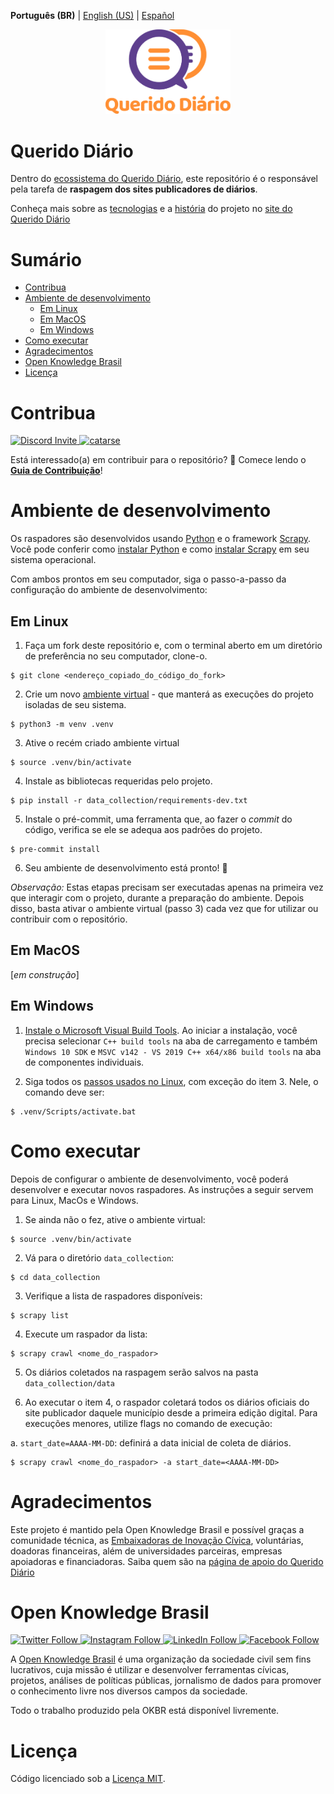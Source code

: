 **Português (BR)** | [English (US)](.github/README-en-US.md) | [Español](.github/README-es.md)

<p align="center">
  <a href="https://queridodiario.ok.org.br/sobre" target="_blank"> <img alt="Querido Diário" src="./.github/images/querido-diario-logo.png" width="200">
  </a>
</p>

# Querido Diário
Dentro do [ecossistema do Querido Diário](https://github.com/okfn-brasil/querido-diario-comunidade/blob/main/.github/CONTRIBUTING.md#ecossistema), este repositório é o responsável pela tarefa de **raspagem dos sites publicadores de diários**.

Conheça mais sobre as [tecnologias](https://queridodiario.ok.org.br/tecnologia) e a [história](https://queridodiario.ok.org.br/sobre) do projeto no [site do Querido Diário](https://queridodiario.ok.org.br)

# Sumário
- [Contribua](#contribua)
- [Ambiente de desenvolvimento](#ambiente-de-desenvolvimento)
  - [Em Linux](#em-linux)
  - [Em MacOS](#em-macos)
  - [Em Windows](#em-windows)
- [Como executar](#como-executar)
- [Agradecimentos](#agradecimentos)
- [Open Knowledge Brasil](#open-knowledge-brasil)
- [Licença](#licença)

# Contribua
<p>
  <a href="https://discord.com/invite/aC3Q33q" target="_blank">
    <img alt="Discord Invite" src="https://img.shields.io/badge/Discord-5865F2?style=for-the-badge&logo=discord&logoColor=white" width="100">
  </a>
  <a href="https://www.catarse.me/projects/120548/" target="_blank">
    <img alt="catarse" src="https://img.shields.io/badge/Doe-Catarse-green" width="100">
  </a>
</p>

Está interessado(a) em contribuir para o repositório? :tada:
Comece lendo o **[Guia de Contribuição](.github/CONTRIBUTING.md)**!

# Ambiente de desenvolvimento
Os raspadores são desenvolvidos usando [Python](https://docs.python.org/3/) e o framework [Scrapy](https://scrapy.org). Você pode conferir como [instalar Python](https://www.python.org/downloads/) e como [instalar Scrapy](https://docs.scrapy.org/en/latest/intro/install.html#installing-scrapy) em seu sistema operacional.

Com ambos prontos em seu computador, siga o passo-a-passo da configuração do ambiente de desenvolvimento:

## Em Linux
1. Faça um fork deste repositório e, com o terminal aberto em um diretório de preferência no seu computador, clone-o.
``` console
$ git clone <endereço_copiado_do_código_do_fork>
```

2. Crie um novo [ambiente virtual](https://docs.python.org/pt-br/3/library/venv.html) - que manterá as execuções do projeto isoladas de seu sistema.
``` console
$ python3 -m venv .venv
```

3. Ative o recém criado ambiente virtual
``` console
$ source .venv/bin/activate
```

4. Instale as bibliotecas requeridas pelo projeto.
``` console
$ pip install -r data_collection/requirements-dev.txt
```

5. Instale o pré-commit, uma ferramenta que, ao fazer o _commit_ do código, verifica se ele se adequa aos padrões do projeto.
``` console
$ pre-commit install
```

6. Seu ambiente de desenvolvimento está pronto! :tada:

_Observação:_ Estas etapas precisam ser executadas apenas na primeira vez que interagir com o projeto, durante a preparação do ambiente. Depois disso, basta ativar o ambiente virtual (passo 3) cada vez que for utilizar ou contribuir com o repositório.

## Em MacOS
[_em construção_]

## Em Windows
1. [Instale o Microsoft Visual Build Tools](https://visualstudio.microsoft.com/thank-you-downloading-visual-studio/). Ao iniciar a instalação, você precisa selecionar `C++ build tools` na aba de carregamento e também `Windows 10 SDK` e `MSVC v142 - VS 2019 C++ x64/x86 build tools` na aba de componentes individuais.

2. Siga todos os [passos usados no Linux](#em-linux), com exceção do item 3. Nele, o comando deve ser:
```console
$ .venv/Scripts/activate.bat
```

# Como executar
Depois de configurar o ambiente de desenvolvimento, você poderá desenvolver e executar novos raspadores. As instruções a seguir servem para Linux, MacOs e Windows.

1. Se ainda não o fez, ative o ambiente virtual:
``` console
$ source .venv/bin/activate
```

2. Vá para o diretório `data_collection`:
```console
$ cd data_collection
```
3. Verifique a lista de raspadores disponíveis:
```console
$ scrapy list
```
4. Execute um raspador da lista:
```console
$ scrapy crawl <nome_do_raspador>
```

5. Os diários coletados na raspagem serão salvos na pasta `data_collection/data`

6. Ao executar o item 4, o raspador coletará todos os diários oficiais do site publicador daquele município desde a primeira edição digital. Para execuções menores, utilize flags no comando de execução:

a. `start_date=AAAA-MM-DD`: definirá a data inicial de coleta de diários.
```console
$ scrapy crawl <nome_do_raspador> -a start_date=<AAAA-MM-DD>
```

# Agradecimentos
Este projeto é mantido pela Open Knowledge Brasil e possível graças a comunidade técnica, as [Embaixadoras de Inovação Cívica](https://embaixadoras.ok.org.br/), voluntárias, doadoras financeiras, além de universidades parceiras, empresas apoiadoras e financiadoras. Saiba quem são na [página de apoio do Querido Diário](https://queridodiario.ok.org.br/apoie#quem-apoia)

# Open Knowledge Brasil
<p>
  <a href="https://twitter.com/okfnbr" target="_blank">
    <img alt="Twitter Follow" src="https://img.shields.io/badge/Twitter-1DA1F2?style=for-the-badge&logo=twitter&logoColor=white" width="100">
  </a>
  <a href="https://www.instagram.com/openknowledgebrasil/" target="_blank">
    <img alt="Instagram Follow" src="https://img.shields.io/badge/Instagram-E4405F?style=for-the-badge&logo=instagram&logoColor=white" width="110">
  </a>
  <a href="https://www.linkedin.com/company/open-knowledge-brasil" target="_blank">
    <img alt="LinkedIn Follow" src="https://img.shields.io/badge/LinkedIn-0077B5?style=for-the-badge&logo=linkedin&logoColor=white" width="100">
  </a>
  <a href="https://www.facebook.com/OpenKnowledgeBrasil" target="_blank">
    <img alt="Facebook Follow" src="https://img.shields.io/badge/Facebook-1877F2?style=for-the-badge&logo=facebook&logoColor=white" width="105">
  </a>
</p>

A [Open Knowledge Brasil](https://ok.org.br/) é uma organização da sociedade civil sem fins lucrativos, cuja missão é utilizar e desenvolver ferramentas cívicas, projetos, análises de políticas públicas, jornalismo de dados para promover o conhecimento livre nos diversos campos da sociedade.

Todo o trabalho produzido pela OKBR está disponível livremente.

# Licença

Código licenciado sob a [Licença MIT](LICENSE.md).
